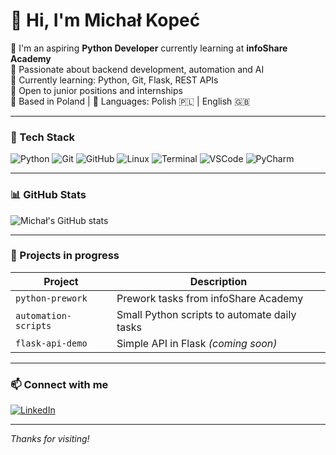 # 👋 Hi, I'm Michał Kopeć

🚀 I'm an aspiring **Python Developer** currently learning at **infoShare Academy**  
🧠 Passionate about backend development, automation and AI  
🌱 Currently learning: Python, Git, Flask, REST APIs  
💼 Open to junior positions and internships  
📍 Based in Poland | 💬 Languages: Polish 🇵🇱 | English 🇬🇧

---

### 🧰 Tech Stack

![Python](https://img.shields.io/badge/Python-3670A0?style=for-the-badge&logo=python&logoColor=ffdd54)
![Git](https://img.shields.io/badge/Git-F05032?style=for-the-badge&logo=git&logoColor=white)
![GitHub](https://img.shields.io/badge/GitHub-181717?style=for-the-badge&logo=github&logoColor=white)
![Linux](https://img.shields.io/badge/Linux-FCC624?style=for-the-badge&logo=linux&logoColor=black)
![Terminal](https://img.shields.io/badge/Bash-121011?style=for-the-badge&logo=gnubash&logoColor=white)
![VSCode](https://img.shields.io/badge/VS%20Code-007ACC?style=for-the-badge&logo=visual-studio-code&logoColor=white)
![PyCharm](https://img.shields.io/badge/PyCharm-143?style=for-the-badge&logo=pycharm&logoColor=white)

---

### 📊 GitHub Stats

![Michał's GitHub stats](https://github-readme-stats.vercel.app/api?username=amigosek123&show_icons=true&theme=default&hide=prs)

---

### 🚧 Projects in progress

| Project | Description |
|--------|-------------|
| `python-prework` | Prework tasks from infoShare Academy |
| `automation-scripts` | Small Python scripts to automate daily tasks |
| `flask-api-demo` | Simple API in Flask *(coming soon)* |

---

### 📫 Connect with me

[![LinkedIn](https://img.shields.io/badge/LinkedIn-blue?style=for-the-badge&logo=linkedin&logoColor=white)](https://www.linkedin.com/in/micha%C5%82-kope%C4%87-397b39223/)

---

_Thanks for visiting!_
